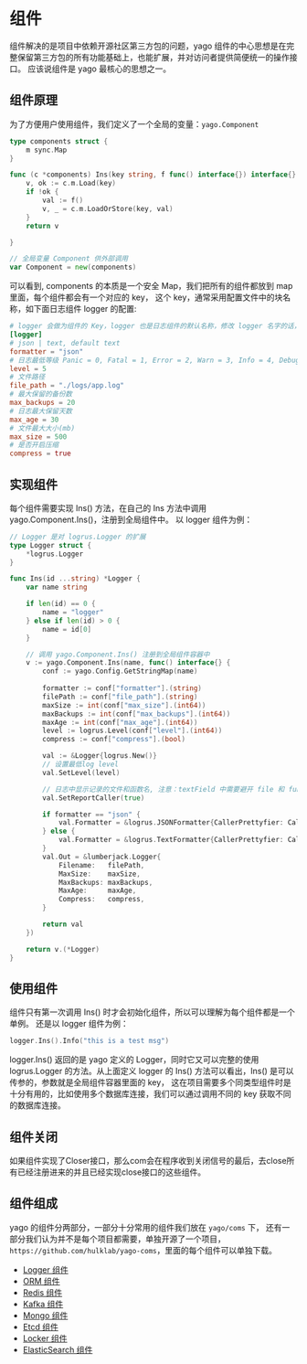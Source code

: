 # 组件
组件解决的是项目中依赖开源社区第三方包的问题，yago 组件的中心思想是在完整保留第三方包的所有功能基础上，也能扩展，并对访问者提供简便统一的操作接口。
应该说组件是 yago 最核心的思想之一。

## 组件原理
为了方便用户使用组件，我们定义了一个全局的变量：`yago.Component`

```go
type components struct {
	m sync.Map
}

func (c *components) Ins(key string, f func() interface{}) interface{} {
	v, ok := c.m.Load(key)
	if !ok {
		val := f()
		v, _ = c.m.LoadOrStore(key, val)
	}
	return v

}

// 全局变量 Component 供外部调用
var Component = new(components)
```

可以看到, components 的本质是一个安全 Map，我们把所有的组件都放到 map 里面，每个组件都会有一个对应的 key，
这个 key，通常采用配置文件中的块名称，如下面日志组件 logger 的配置:

```toml
# logger 会做为组件的 Key，logger 也是日志组件的默认名称，修改 logger 名字的话，调用时需要指定修改后的名称
[logger]
# json | text, default text
formatter = "json"
# 日志最低等级 Panic = 0, Fatal = 1, Error = 2, Warn = 3, Info = 4, Debug = 5, Trace = 6
level = 5
# 文件路径
file_path = "./logs/app.log"
# 最大保留的备份数
max_backups = 20
# 日志最大保留天数
max_age = 30
# 文件最大大小(mb)
max_size = 500
# 是否开启压缩
compress = true
```

## 实现组件
每个组件需要实现 Ins() 方法，在自己的 Ins 方法中调用 yago.Component.Ins()，注册到全局组件中。
以 logger 组件为例：

```go
// Logger 是对 logrus.Logger 的扩展
type Logger struct {
    *logrus.Logger
}

func Ins(id ...string) *Logger {
    var name string

    if len(id) == 0 {
        name = "logger"
    } else if len(id) > 0 {
        name = id[0]
    }

    // 调用 yago.Component.Ins() 注册到全局组件容器中
    v := yago.Component.Ins(name, func() interface{} {
        conf := yago.Config.GetStringMap(name)
        
        formatter := conf["formatter"].(string)
        filePath := conf["file_path"].(string)
        maxSize := int(conf["max_size"].(int64))
        maxBackups := int(conf["max_backups"].(int64))
        maxAge := int(conf["max_age"].(int64))
        level := logrus.Level(conf["level"].(int64))
        compress := conf["compress"].(bool)

        val := &Logger{logrus.New()}
        // 设置最低log level
        val.SetLevel(level)

        // 日志中显示记录的文件和函数名, 注意：textField 中需要避开 file 和 func 字段
        val.SetReportCaller(true)

        if formatter == "json" {
            val.Formatter = &logrus.JSONFormatter{CallerPrettyfier: CallerPretty}
        } else {
            val.Formatter = &logrus.TextFormatter{CallerPrettyfier: CallerPretty}
        }
        val.Out = &lumberjack.Logger{
            Filename:   filePath,
            MaxSize:    maxSize,
            MaxBackups: maxBackups,
            MaxAge:     maxAge,
            Compress:   compress,
        }

        return val
    })

    return v.(*Logger)
}
```


## 使用组件
组件只有第一次调用 Ins() 时才会初始化组件，所以可以理解为每个组件都是一个单例。
还是以 logger 组件为例：
```go
logger.Ins().Info("this is a test msg")
```
logger.Ins() 返回的是 yago 定义的 Logger，同时它又可以完整的使用 logrus.Logger 的方法。从上面定义 logger 的 Ins() 方法可以看出，Ins() 是可以传参的，参数就是全局组件容器里面的 key，
这在项目需要多个同类型组件时是十分有用的，比如使用多个数据库连接，我们可以通过调用不同的 key 获取不同的数据库连接。

## 组件关闭
如果组件实现了Closer接口，那么com会在程序收到关闭信号的最后，去close所有已经注册进来的并且已经实现close接口的这些组件。

## 组件组成
yago 的组件分两部分，一部分十分常用的组件我们放在 `yago/coms` 下，
还有一部分我们认为并不是每个项目都需要，单独开源了一个项目，`https://github.com/hulklab/yago-coms`，里面的每个组件可以单独下载。

 
* [Logger 组件](/component/logger.md)
* [ORM 组件](/component/orm.md)
* [Redis 组件](/component/rds.md)
* [Kafka 组件](/component/kafka.md)
* [Mongo 组件](/component/mgo.md)
* [Etcd 组件](/component/etcd.md)
* [Locker 组件](/component/locker.md)
* [ElasticSearch 组件](/component/es.md)
